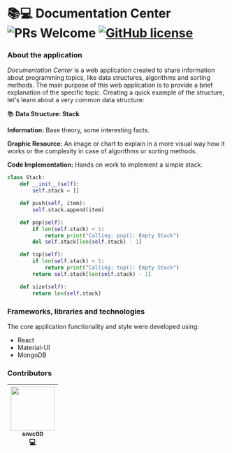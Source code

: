 # :books::computer: Documentation Center &nbsp;![PRs Welcome](https://img.shields.io/badge/PRs-welcome-brightgreen.svg) [![GitHub license](https://img.shields.io/badge/license-MIT-blue.svg)](https://github.com/facebook/react/blob/master/LICENSE)

### About the application
_Documentation Center_ is a web application created to share information about programming topics, like data structures, algorithms and sorting methods. The main purpose of this web application is to provide a brief explanation of the specific topic. Creating a quick example of the structure, let's learn about a very common data structure:

:books: **Data Structure: Stack**

**Information:** Base theory, some interesting facts.

**Graphic Resource:** An image or chart to explain in a more visual way how it works or the complexity in case of algorithms or sorting methods.

**Code Implementation:** Hands on work to implement a simple stack.

```python
class Stack:
    def __init__(self):
        self.stack = []

    def push(self, item):
        self.stack.append(item)

    def pop(self):
        if len(self.stack) < 1:
            return print("Calling: pop(): Empty Stack")
        del self.stack[len(self.stack) - 1]

    def top(self):
        if len(self.stack) < 1:
            return print("Calling: top(): Empty Stack")
        return self.stack[len(self.stack) - 1]

    def size(self):
        return len(self.stack)
```

### Frameworks, libraries and technologies
The core application functionality and style were developed using:
* React
* Material-UI
* MongoDB

### Contributors

<!-- ALL-CONTRIBUTORS-LIST:START -->

| [<img src="https://avatars3.githubusercontent.com/u/56317975?s=400&u=2085ff30f9873b1c5c61d01bc4401be1ecba4239&v=4" width="100px;"/><br/><sub><b>snvc00</b></sub>](https://github.com/snvc00)<br/>💻 |
| :---: | 

<!-- ALL-CONTRIBUTORS-LIST:END -->

